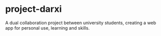 # project-darxi
A dual collaboration project between university students, creating a web app for personal use, learning and skills. 
